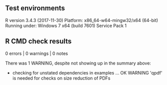 ## Test environments
R version 3.4.3 (2017-11-30)
Platform: x86_64-w64-mingw32/x64 (64-bit)
Running under: Windows 7 x64 (build 7601) Service Pack 1

## R CMD check results
0 errors | 0 warnings | 0 notes

There was 1 WARNING, despite not showing up in the summary above:

* checking for unstated dependencies in examples ... OK
 WARNING
'qpdf' is needed for checks on size reduction of PDFs